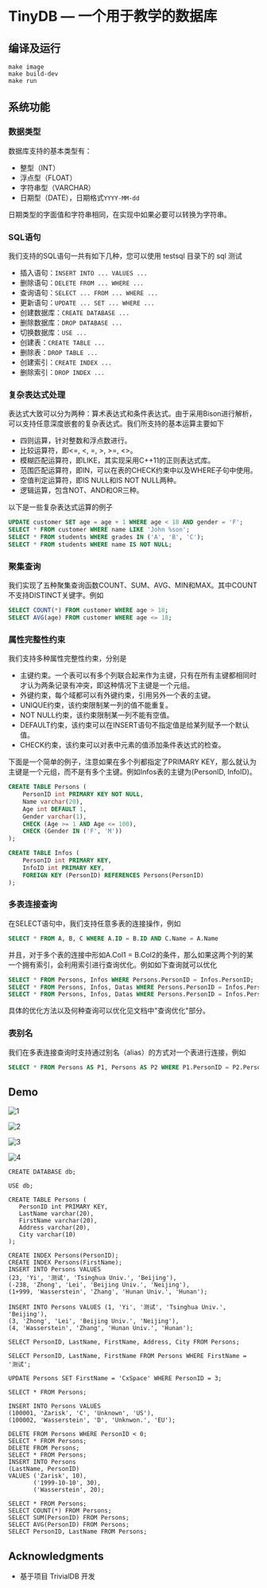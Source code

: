 # TinyDB — 一个用于教学的数据库

## 编译及运行

```
make image
make build-dev
make run
```

## 系统功能

### 数据类型

数据库支持的基本类型有：

 * 整型（INT）
 * 浮点型（FLOAT）
 * 字符串型（VARCHAR）
 * 日期型（DATE），日期格式`YYYY-MM-dd`

日期类型的字面值和字符串相同，在实现中如果必要可以转换为字符串。

### SQL语句

我们支持的SQL语句一共有如下几种，您可以使用 testsql 目录下的 sql 测试

 * 插入语句：`INSERT INTO ... VALUES ...`
 * 删除语句：`DELETE FROM ... WHERE ...`
 * 查询语句：`SELECT ... FROM ... WHERE ...`
 * 更新语句：`UPDATE ... SET ... WHERE ...`
 * 创建数据库：`CREATE DATABASE ...`
 * 删除数据库：`DROP DATABASE ...`
 * 切换数据库：`USE ...`
 * 创建表：`CREATE TABLE ...`
 * 删除表：`DROP TABLE ...`
 * 创建索引：`CREATE INDEX ...`
 * 删除索引：`DROP INDEX ...`

### 复杂表达式处理

表达式大致可以分为两种：算术表达式和条件表达式。由于采用Bison进行解析，可以支持任意深度嵌套的复杂表达式。我们所支持的基本运算主要如下

 * 四则运算，针对整数和浮点数进行。
 * 比较运算符，即<=, <, =, >, >=, <>。
 * 模糊匹配运算符，即LIKE，其实现采用C++11的正则表达式库。
 * 范围匹配运算符，即IN，可以在表的CHECK约束中以及WHERE子句中使用。
 * 空值判定运算符，即IS NULL和IS NOT NULL两种。
 * 逻辑运算，包含NOT、AND和OR三种。

以下是一些复杂表达式运算的例子

```sql
UPDATE customer SET age = age + 1 WHERE age < 18 AND gender = 'F';
SELECT * FROM customer WHERE name LIKE 'John %son';
SELECT * FROM students WHERE grades IN ('A', 'B', 'C');
SELECT * FROM students WHERE name IS NOT NULL;
```

### 聚集查询
我们实现了五种聚集查询函数COUNT、SUM、AVG、MIN和MAX。其中COUNT不支持DISTINCT关键字。例如

```sql
SELECT COUNT(*) FROM customer WHERE age > 18;
SELECT AVG(age) FROM customer WHERE age <= 18;
```
### 属性完整性约束
我们支持多种属性完整性约束，分别是

 * 主键约束。一个表可以有多个列联合起来作为主键，只有在所有主键都相同时才认为两条记录有冲突，即这种情况下主键是一个元组。
 * 外键约束，每个域都可以有外键约束，引用另外一个表的主键。
 * UNIQUE约束，该约束限制某一列的值不能重复。
 * NOT NULL约束，该约束限制某一列不能有空值。
 * DEFAULT约束，该约束可以在INSERT语句不指定值是给某列赋予一个默认值。
 * CHECK约束，该约束可以对表中元素的值添加条件表达式的检查。

下面是一个简单的例子，注意如果在多个列都指定了PRIMARY KEY，那么就认为主键是一个元组，而不是有多个主键。例如Infos表的主键为(PersonID, InfoID)。
```sql
CREATE TABLE Persons (
    PersonID int PRIMARY KEY NOT NULL,
    Name varchar(20),
    Age int DEFAULT 1,
    Gender varchar(1),
    CHECK (Age >= 1 AND Age <= 100),
    CHECK (Gender IN ('F', 'M'))
);

CREATE TABLE Infos (
    PersonID int PRIMARY KEY,
    InfoID int PRIMARY KEY,
    FOREIGN KEY (PersonID) REFERENCES Persons(PersonID)
);

```
### 多表连接查询
在SELECT语句中，我们支持任意多表的连接操作，例如
```sql
SELECT * FROM A, B, C WHERE A.ID = B.ID AND C.Name = A.Name
```
并且，对于多个表的连接中形如A.Col1 = B.Col2的条件，那么如果这两个列的某一个拥有索引，会利用索引进行查询优化。例如如下查询就可以优化

```sql
SELECT * FROM Persons, Infos WHERE Persons.PersonID = Infos.PersonID;
SELECT * FROM Persons, Infos, Datas WHERE Persons.PersonID = Infos.PersonID AND Datas.N IS NOT NULL;
SELECT * FROM Persons, Infos, Datas WHERE Persons.PersonID = Infos.PersonID AND Datas.ID = Infos.PersonID;
```
具体的优化方法以及何种查询可以优化见文档中"查询优化"部分。
### 表别名
我们在多表连接查询时支持通过别名（alias）的方式对一个表进行连接，例如
```sql
SELECT * FROM Persons AS P1, Persons AS P2 WHERE P1.PersonID = P2.PersonID;
```

## Demo

![1](https://learnbycoding.oss-cn-beijing.aliyuncs.com/001.png)

![2](https://learnbycoding.oss-cn-beijing.aliyuncs.com/002.png)

![3](https://learnbycoding.oss-cn-beijing.aliyuncs.com/003.png)

![4](https://learnbycoding.oss-cn-beijing.aliyuncs.com/004.png)

```
CREATE DATABASE db;

USE db;

CREATE TABLE Persons (
   PersonID int PRIMARY KEY, 
   LastName varchar(20), 
   FirstName varchar(20), 
   Address varchar(20), 
   City varchar(10)
);

CREATE INDEX Persons(PersonID);
CREATE INDEX Persons(FirstName);
INSERT INTO Persons VALUES 
(23, 'Yi', '测试', 'Tsinghua Univ.', 'Beijing'), 
(-238, 'Zhong', 'Lei', 'Beijing Univ.', 'Neijing'),
(1+999, 'Wasserstein', 'Zhang', 'Hunan Univ.', 'Hunan');

INSERT INTO Persons VALUES (1, 'Yi', '测试', 'Tsinghua Univ.', 'Beijing'), 
(3, 'Zhong', 'Lei', 'Beijing Univ.', 'Neijing'),
(4, 'Wasserstein', 'Zhang', 'Hunan Univ.', 'Hunan');

SELECT PersonID, LastName, FirstName, Address, City FROM Persons;

SELECT PersonID, LastName, FirstName FROM Persons WHERE FirstName = '测试'; 

UPDATE Persons SET FirstName = 'CxSpace' WHERE PersonID = 3;

SELECT * FROM Persons;

INSERT INTO Persons VALUES 
(100001, 'Zarisk', 'C', 'Unknown', 'US'), 
(100002, 'Wasserstein', 'D', 'Unknwon.', 'EU');

DELETE FROM Persons WHERE PersonID < 0;
SELECT * FROM Persons;
DELETE FROM Persons;
SELECT * FROM Persons;
INSERT INTO Persons 
(LastName, PersonID) 
VALUES ('Zarisk', 10), 
       ('1999-10-10', 30), 
       ('Wasserstein', 20);
       
SELECT * FROM Persons;
SELECT COUNT(*) FROM Persons;
SELECT SUM(PersonID) FROM Persons;
SELECT AVG(PersonID) FROM Persons;
SELECT PersonID, LastName FROM Persons;
```

## Acknowledgments

*  基于项目 TrivialDB 开发


